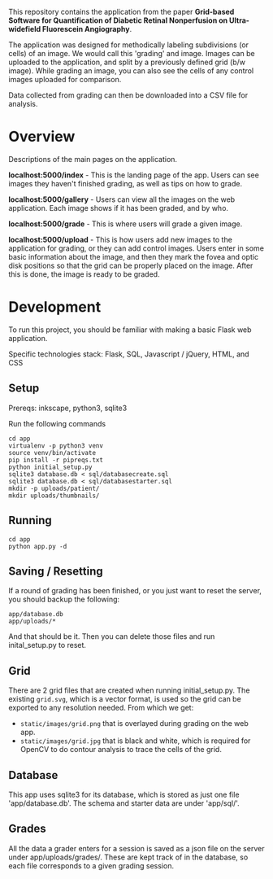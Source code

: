 This repository contains the application from the paper **Grid-based Software for Quantification of Diabetic Retinal Nonperfusion on Ultra-widefield Fluorescein Angiography**.

The application was designed for methodically labeling subdivisions (or cells) of an image. We would call this 'grading' and image. Images can be uploaded to the application, and split by a previously defined grid (b/w image). While grading an image, you can also see the cells of any control images uploaded for comparison.

Data collected from grading can then be downloaded into a CSV file for analysis.

# Overview
Descriptions of the main pages on the application.

**localhost:5000/index** - This is the landing page of the app. Users can see images they haven't finished grading, as well as tips on how to grade.

**localhost:5000/gallery** - Users can view all the images on the web application. Each image shows if it has been graded, and by who.

**localhost:5000/grade** - This is where users will grade a given image.

**localhost:5000/upload** - This is how users add new images to the application for grading, or they can add control images. Users enter in some basic information about the image, and then they mark the fovea and optic disk positions so that the grid can be properly placed on the image. After this is done, the image is ready to be graded.

# Development
To run this project, you should be familiar with making a basic Flask web application.

Specific technologies stack: Flask, SQL, Javascript / jQuery, HTML, and CSS

## Setup

Prereqs: inkscape, python3, sqlite3

Run the following commands
```
cd app
virtualenv -p python3 venv
source venv/bin/activate
pip install -r pipreqs.txt
python initial_setup.py
sqlite3 database.db < sql/databasecreate.sql
sqlite3 database.db < sql/databasestarter.sql
mkdir -p uploads/patient/
mkdir uploads/thumbnails/
```

## Running

```
cd app
python app.py -d
```

## Saving / Resetting
If a round of grading has been finished, or you just want to reset the server, you should backup the following:
```
app/database.db
app/uploads/*
```
And that should be it. Then you can delete those files and run inital_setup.py to reset.

## Grid

There are 2 grid files that are created when running initial_setup.py. The existing `grid.svg`, which is a vector format, is used so the grid can be exported to any resolution needed. From which we get:
- `static/images/grid.png` that is overlayed during grading on the web app.
- `static/images/grid.jpg` that is black and white, which is required for OpenCV to do contour analysis to trace the cells of the grid.

## Database
This app uses sqlite3 for its database, which is stored as just one file 'app/database.db'. The schema and starter data are under 'app/sql/'.

## Grades
All the data a grader enters for a session is saved as a json file on the server under app/uploads/grades/. These are kept track of in the database, so each file corresponds to a given grading session.
